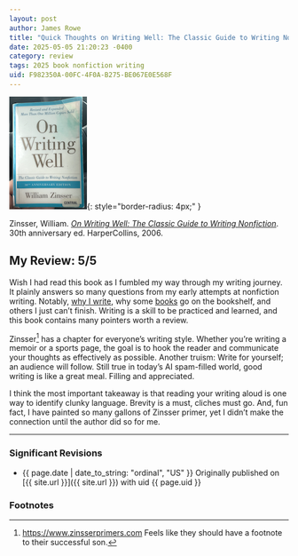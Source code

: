 ```yaml
---
layout: post
author: James Rowe
title: "Quick Thoughts on Writing Well: The Classic Guide to Writing Nonfiction"
date: 2025-05-05 21:20:23 -0400
category: review
tags: 2025 book nonfiction writing
uid: F982350A-00FC-4F0A-B275-BE067E0E568F
---
```


![On Writing Well book cover](/assets/posts-images/book-covers/on-writing-well.png){: style="border-radius: 4px;" }

Zinsser, William. [*On Writing Well: The Classic Guide to Writing Nonfiction*](https://www.goodreads.com/book/show/53343.On_Writing_Well). 30th anniversary ed. HarperCollins, 2006.

## My Review: 5/5

Wish I had read this book as I fumbled my way through my writing journey. It plainly answers so many questions from my early attempts at nonfiction writing. Notably, [why I write](https://www.jsrowe.com/journaling-why-write/), why some [books](https://www.jsrowe.com/bookshelf/) go on the bookshelf, and others I just can’t finish. Writing is a skill to be practiced and learned, and this book contains many pointers worth a review.

Zinsser[^zinsser] has a chapter for everyone’s writing style. Whether you’re writing a memoir or a sports page, the goal is to hook the reader and communicate your thoughts as effectively as possible. Another truism: Write for yourself; an audience will follow. Still true in today’s AI spam-filled world, good writing is like a great meal. Filling and appreciated.

I think the most important takeaway is that reading your writing aloud is one way to identify clunky language. Brevity is a must, cliches must go. And, fun fact, I have painted so many gallons of Zinsser primer, yet I didn’t make the connection until the author did so for me.

---

### Significant Revisions

- {{ page.date | date_to_string: "ordinal", "US" }} Originally published on [{{ site.url }}]({{ site.url }}) with uid {{ page.uid }} 

### Footnotes

[^zinsser]: <https://www.zinsserprimers.com> Feels like they should have a footnote to their successful son.